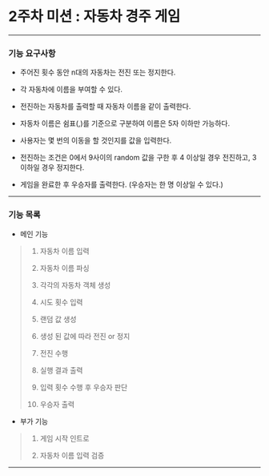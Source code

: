 # 2주차 미션 : 자동차 경주 게임

***

### 기능 요구사항

- 주어진 횟수 동안 n대의 자동차는 전진 또는 정지한다.

- 각 자동차에 이름을 부여할 수 있다.

- 전진하는 자동차를 출력할 때 자동차 이름을 같이 출력한다.

- 자동차 이름은 쉼표(,)를 기준으로 구분하여 이름은 5자 이하만 가능하다.

- 사용자는 몇 번의 이동을 할 것인지를 값을 입력한다.

- 전진하는 조건은 0에서 9사이의 random 값을 구한 후 4 이상일 경우 전진하고, 3 이하일 경우 정지한다.

- 게임을 완료한 후 우승자를 출력한다. (우승자는 한 명 이상일 수 있다.)

---

### 기능  목록

- 메인 기능

>1. 자동차 이름 입력
>
>2. 자동차 이름 파싱
>
>3. 각각의 자동차 객체 생성
>
>4. 시도 횟수 입력
>
>5. 랜덤 값 생성
>
>6. 생성 된 값에 따라 전진 or 정지
>
>7. 전진 수행
>
>8. 실행 결과 출력
>
>9. 입력 횟수 수행 후 우승자 판단
>
>10. 우승자 출력

- 부가 기능

>1. 게임 시작 인트로
>
>2. 자동차 이름 입력 검증

***

